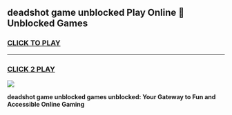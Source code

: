 
## deadshot game unblocked Play Online 👋 Unblocked Games
<h3>
<a href="https://premium.freeplayer.one?title=deadshot_game_unblocked&ref=19F">CLICK TO PLAY</a></h3>
<hr>

<h3>
<a href="https://premium.freeplayer.one?title=deadshot_game_unblocked&ref=19F">CLICK 2 PLAY</a>
  
</h3>

<a href="https://premium.freeplayer.one?title=deadshot_game_unblocked&ref=19F"><img src="https://clearcache.store/games.png"></a>


**deadshot game unblocked games unblocked: Your Gateway to Fun and Accessible Online Gaming**
